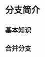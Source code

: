 <!--
 * @Author: luxun59 68161305+luxun59@users.noreply.github.com
 * @Date: 2022-11-25 21:40:38
 * @LastEditors: luxun59 68161305+luxun59@users.noreply.github.com
 * @LastEditTime: 2022-11-25 21:49:30
 * @FilePath: \undefinedc:\Users\14913\Desktop\c2000\http\branch.md
 * @Description: 这是默认设置,请设置`customMade`, 打开koroFileHeader查看配置 进行设置: https://github.com/OBKoro1/koro1FileHeader/wiki/%E9%85%8D%E7%BD%AE
-->

# 分支简介



## 基本知识




## 合并分支






